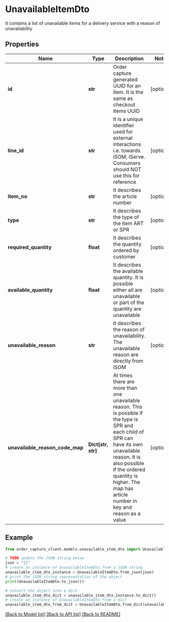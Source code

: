 # UnavailableItemDto

It contains a list of unavailable items for a delivery service with a reason of unavailability

## Properties

Name | Type | Description | Notes
------------ | ------------- | ------------- | -------------
**id** | **str** | Order capture generated UUID for an item. It is the same as checkout items UUID | [optional] 
**line_id** | **str** | It is a unique identifier used for external interactions i.e. towards iSOM, iServe. Consumers should NOT use this for reference | [optional] 
**item_no** | **str** | It describes the article number | [optional] 
**type** | **str** | It describes the type of the item ART or SPR | [optional] 
**required_quantity** | **float** | It describes the quantity ordered by customer | [optional] 
**available_quantity** | **float** | It describes the available quantity. It is possible either all are unavailable or part of the quantity are unavailable | [optional] 
**unavailable_reason** | **str** | It describes the reason of unavailability. The unavailable reason are directly from iSOM | [optional] 
**unavailable_reason_code_map** | **Dict[str, str]** | At times there are more than one unavailable reason. This is possible if the type is SPR and each child of SPR can have its own unavailable reason. It is also possible if the ordered quantity is higher. The map has article number in key and reason as a value  | [optional] 

## Example

```python
from order_capture_client.models.unavailable_item_dto import UnavailableItemDto

# TODO update the JSON string below
json = "{}"
# create an instance of UnavailableItemDto from a JSON string
unavailable_item_dto_instance = UnavailableItemDto.from_json(json)
# print the JSON string representation of the object
print(UnavailableItemDto.to_json())

# convert the object into a dict
unavailable_item_dto_dict = unavailable_item_dto_instance.to_dict()
# create an instance of UnavailableItemDto from a dict
unavailable_item_dto_from_dict = UnavailableItemDto.from_dict(unavailable_item_dto_dict)
```
[[Back to Model list]](../README.md#documentation-for-models) [[Back to API list]](../README.md#documentation-for-api-endpoints) [[Back to README]](../README.md)


